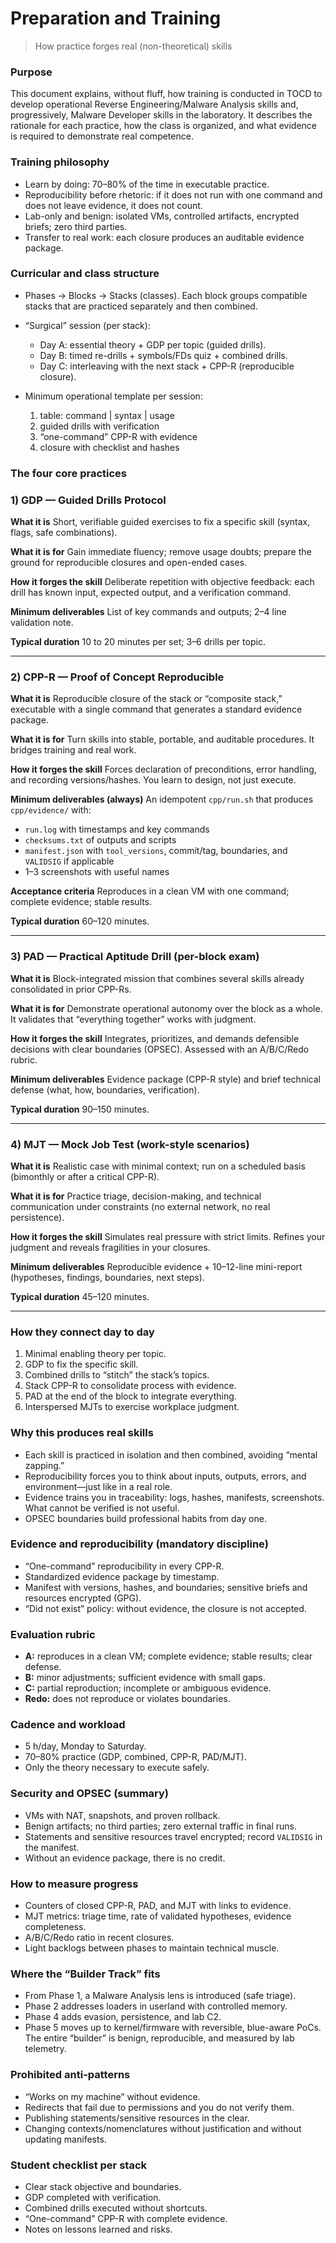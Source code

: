 # Preparation and Training

> How practice forges real (non-theoretical) skills

### Purpose

This document explains, without fluff, how training is conducted in TOCD to develop operational Reverse Engineering/Malware Analysis skills and, progressively, Malware Developer skills in the laboratory. It describes the rationale for each practice, how the class is organized, and what evidence is required to demonstrate real competence.

### Training philosophy

* Learn by doing: 70–80% of the time in executable practice.
* Reproducibility before rhetoric: if it does not run with one command and does not leave evidence, it does not count.
* Lab-only and benign: isolated VMs, controlled artifacts, encrypted briefs; zero third parties.
* Transfer to real work: each closure produces an auditable evidence package.

### Curricular and class structure

* Phases → Blocks → Stacks (classes).
  Each block groups compatible stacks that are practiced separately and then combined.
* “Surgical” session (per stack):

  * Day A: essential theory + GDP per topic (guided drills).
  * Day B: timed re-drills + symbols/FDs quiz + combined drills.
  * Day C: interleaving with the next stack + CPP-R (reproducible closure).
* Minimum operational template per session:

  1. table: command | syntax | usage
  2. guided drills with verification
  3. “one-command” CPP-R with evidence
  4. closure with checklist and hashes

### The four core practices

### 1) GDP — Guided Drills Protocol

**What it is**
Short, verifiable guided exercises to fix a specific skill (syntax, flags, safe combinations).

**What it is for**
Gain immediate fluency; remove usage doubts; prepare the ground for reproducible closures and open-ended cases.

**How it forges the skill**
Deliberate repetition with objective feedback: each drill has known input, expected output, and a verification command.

**Minimum deliverables**
List of key commands and outputs; 2–4 line validation note.

**Typical duration**
10 to 20 minutes per set; 3–6 drills per topic.

---

### 2) CPP-R — Proof of Concept Reproducible

**What it is**
Reproducible closure of the stack or “composite stack,” executable with a single command that generates a standard evidence package.

**What it is for**
Turn skills into stable, portable, and auditable procedures. It bridges training and real work.

**How it forges the skill**
Forces declaration of preconditions, error handling, and recording versions/hashes. You learn to design, not just execute.

**Minimum deliverables (always)**
An idempotent `cpp/run.sh` that produces `cpp/evidence/` with:

* `run.log` with timestamps and key commands
* `checksums.txt` of outputs and scripts
* `manifest.json` with `tool_versions`, commit/tag, boundaries, and `VALIDSIG` if applicable
* 1–3 screenshots with useful names

**Acceptance criteria**
Reproduces in a clean VM with one command; complete evidence; stable results.

**Typical duration**
60–120 minutes.

---

### 3) PAD — Practical Aptitude Drill (per-block exam)

**What it is**
Block-integrated mission that combines several skills already consolidated in prior CPP-Rs.

**What it is for**
Demonstrate operational autonomy over the block as a whole. It validates that “everything together” works with judgment.

**How it forges the skill**
Integrates, prioritizes, and demands defensible decisions with clear boundaries (OPSEC). Assessed with an A/B/C/Redo rubric.

**Minimum deliverables**
Evidence package (CPP-R style) and brief technical defense (what, how, boundaries, verification).

**Typical duration**
90–150 minutes.

---

### 4) MJT — Mock Job Test (work-style scenarios)

**What it is**
Realistic case with minimal context; run on a scheduled basis (bimonthly or after a critical CPP-R).

**What it is for**
Practice triage, decision-making, and technical communication under constraints (no external network, no real persistence).

**How it forges the skill**
Simulates real pressure with strict limits. Refines your judgment and reveals fragilities in your closures.

**Minimum deliverables**
Reproducible evidence + 10–12-line mini-report (hypotheses, findings, boundaries, next steps).

**Typical duration**
45–120 minutes.

---

### How they connect day to day

1. Minimal enabling theory per topic.
2. GDP to fix the specific skill.
3. Combined drills to “stitch” the stack’s topics.
4. Stack CPP-R to consolidate process with evidence.
5. PAD at the end of the block to integrate everything.
6. Interspersed MJTs to exercise workplace judgment.

### Why this produces real skills

* Each skill is practiced in isolation and then combined, avoiding “mental zapping.”
* Reproducibility forces you to think about inputs, outputs, errors, and environment—just like in a real role.
* Evidence trains you in traceability: logs, hashes, manifests, screenshots. What cannot be verified is not useful.
* OPSEC boundaries build professional habits from day one.

### Evidence and reproducibility (mandatory discipline)

* “One-command” reproducibility in every CPP-R.
* Standardized evidence package by timestamp.
* Manifest with versions, hashes, and boundaries; sensitive briefs and resources encrypted (GPG).
* “Did not exist” policy: without evidence, the closure is not accepted.

### Evaluation rubric

* **A:** reproduces in a clean VM; complete evidence; stable results; clear defense.
* **B:** minor adjustments; sufficient evidence with small gaps.
* **C:** partial reproduction; incomplete or ambiguous evidence.
* **Redo:** does not reproduce or violates boundaries.

### Cadence and workload

* 5 h/day, Monday to Saturday.
* 70–80% practice (GDP, combined, CPP-R, PAD/MJT).
* Only the theory necessary to execute safely.

### Security and OPSEC (summary)

* VMs with NAT, snapshots, and proven rollback.
* Benign artifacts; no third parties; zero external traffic in final runs.
* Statements and sensitive resources travel encrypted; record `VALIDSIG` in the manifest.
* Without an evidence package, there is no credit.

### How to measure progress

* Counters of closed CPP-R, PAD, and MJT with links to evidence.
* MJT metrics: triage time, rate of validated hypotheses, evidence completeness.
* A/B/C/Redo ratio in recent closures.
* Light backlogs between phases to maintain technical muscle.

### Where the “Builder Track” fits

* From Phase 1, a Malware Analysis lens is introduced (safe triage).
* Phase 2 addresses loaders in userland with controlled memory.
* Phase 4 adds evasion, persistence, and lab C2.
* Phase 5 moves up to kernel/firmware with reversible, blue-aware PoCs.
  The entire “builder” is benign, reproducible, and measured by lab telemetry.

### Prohibited anti-patterns

* “Works on my machine” without evidence.
* Redirects that fail due to permissions and you do not verify them.
* Publishing statements/sensitive resources in the clear.
* Changing contexts/nomenclatures without justification and without updating manifests.

### Student checklist per stack

* Clear stack objective and boundaries.
* GDP completed with verification.
* Combined drills executed without shortcuts.
* “One-command” CPP-R with complete evidence.
* Notes on lessons learned and risks.
